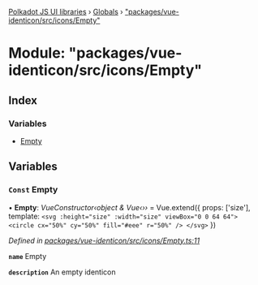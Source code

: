 [Polkadot JS UI libraries](../README.md) › [Globals](../globals.md) › ["packages/vue-identicon/src/icons/Empty"](_packages_vue_identicon_src_icons_empty_.md)

# Module: "packages/vue-identicon/src/icons/Empty"

## Index

### Variables

* [Empty](_packages_vue_identicon_src_icons_empty_.md#const-empty)

## Variables

### `Const` Empty

• **Empty**: *VueConstructor‹object & Vue‹››* = Vue.extend({
  props: ['size'],
  template: `
    <svg :height="size" :width="size" viewBox="0 0 64 64">
      <circle cx="50%" cy="50%" fill="#eee" r="50%" />
    </svg>
  `
})

*Defined in [packages/vue-identicon/src/icons/Empty.ts:11](https://github.com/polkadot-js/ui/blob/4c58f4864/packages/vue-identicon/src/icons/Empty.ts#L11)*

**`name`** Empty

**`description`** An empty identicon
